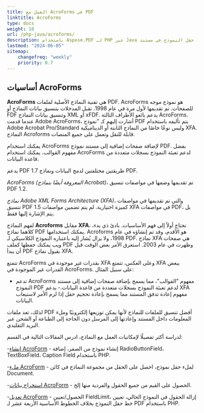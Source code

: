 ```yaml
---
title: العمل مع AcroForms في PDF
linktitle: AcroForms
type: docs
weight: 10
url: /php-java/acroforms/
description: باستخدام Aspose.PDF لـ PHP عبر Java يمكنك إنشاء نموذج من البداية، ملء حقل النموذج في مستند PDF، استخراج البيانات من النموذج، إضافة أو إزالة الحقول في النموذج الموجود.
lastmod: "2024-06-05"
sitemap:
    changefreq: "weekly"
    priority: 0.7
---
```


## أساسيات AcroForms

**AcroForms** هي تقنية النماذج الأصلية لملفات PDF. AcroForms هو نموذج موجه للصفحات. تم تقديمها لأول مرة في عام 1998. تقبل المدخلات بتنسيق بيانات النماذج أو FDF وتنسيق بيانات النماذج XML أو xFDF. يدعم بائعو الأطراف الثالثة AcroForms. عندما قدمت Adobe AcroForms، أشارت إليهم كـ "نموذج PDF يتم تأليفه باستخدام Adobe Acrobat Pro/Standard وليس نوعًا خاصًا من النماذج الثابتة أو الديناميكية XFA. النماذج Acroforms قابلة للنقل وتعمل على جميع المنصات.

يمكنك استخدام AcroForms لإضافة صفحات إضافية إلى مستند نموذج PDF.
 بفضل مفهوم القوالب، يمكنك استخدام AcroForms لدعم تعبئة النموذج بسجلات متعددة من قاعدة البيانات.

يدعم PDF 1.7 طريقتين مختلفتين لدمج البيانات ونماذج PDF.

*AcroForms (المعروفة أيضًا بنماذج Acrobat)*، تم تقديمها وضمها في مواصفات تنسيق PDF 1.2.

*نماذج Adobe XML Forms Architecture (XFA)*، والتي تم تقديمها في مواصفات تنسيق PDF 1.5 كميزة اختيارية. لم يتم تضمين مواصفات XFA في مواصفات PDF، بل يتم الإشارة إليها فقط.

لفهم النماذج **Acroforms** مقابل **XFA**، نحتاج أولاً إلى فهم الأساسيات. بادئ ذي بدء، كلاهما نماذج PDF يمكنك استخدامها. Acroforms هو الأقدم، وقد تم إنشاؤه في عام 1998، ولا يزال يُشار إليه باعتباره النموذج الكلاسيكي لـ PDF. نماذج XFA هي صفحات ويب يمكنك حفظها كملف PDF وظهرت في عام 2003. استغرق الأمر بعض الوقت قبل أن يبدأ PDF بقبول نماذج XFA.

تتمتع AcroForms بقدرات غير موجودة في XFA وعلى العكس، تتمتع XFA ببعض القدرات غير الموجودة في AcroForms. على سبيل المثال:

- تدعم AcroForms مفهوم "القوالب"، مما يسمح بإضافة صفحات إضافية إلى مستند النموذج PDF لدعم تعبئة النموذج بسجلات متعددة من قاعدة البيانات.- يدعم XFA مفهوم إعادة تدفق المستند مما يسمح بإعادة تحجيم حقل إذا لزم الأمر لاستيعاب البيانات.

لذلك، تعد ملفات PDF أفضل تنسيق للملفات للنماذج لأنها يمكن توزيعها إلكترونيًا وملء المعلومات داخل المستند وإعادتها إلى المرسل دون الحاجة إلى الطباعة أو الشحن عبر البريد التقليدي.

لدراسة أكثر تفصيلًا لإمكانيات العمل مع النماذج، ادرس المقالات التالية في القسم:

-[إنشاء AcroForm](/pdf/php-java/create-form/) - إنشاء نموذج من الصفر، إضافة RadioButtonField، TextBoxField، Caption Field باستخدام PHP.

-[ملء AcroForm](/pdf/php-java/fill-form/) - لملء حقل نموذج، احصل على الحقل من مجموعة النماذج في كائن Document.

-[استخراج بيانات AcroForm](/pdf/php-java/extract-form/) - الحصول على القيم من جميع الحقول والفردية منها إلخ.

-[تعديل AcroForm](/pdf/php-java/modifing-form/) - الحصول/تعيين FieldLimit، إزالة الحقول في النموذج الحالي، تعيين خط حقل النموذج بخلاف الخطوط الأساسية الأربعة عشر لـ PDF باستخدام PHP.